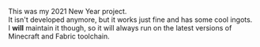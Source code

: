 This was my 2021 New Year project.  
It isn't developed anymore, but it works just fine and has some cool ingots.  
I **will** maintain it though, so it will always run on the latest versions of Minecraft and Fabric toolchain.
